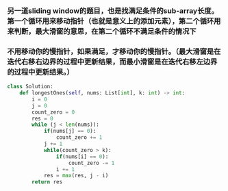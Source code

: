 ### 另一道sliding window的题目，也是找满足条件的sub-array长度。第一个循环用来移动指针（也就是意义上的添加元素），第二个循环用来判断，最大滑窗的意思，在第二个循环不满足条件的情况下
### 不用移动你的慢指针，如果满足，才移动你的慢指针。（最大滑窗是在迭代右移右边界的过程中更新结果，而最小滑窗是在迭代右移左边界的过程中更新结果。）

```py
class Solution:
    def longestOnes(self, nums: List[int], k: int) -> int:
        i = 0
        j = 0
        count_zero = 0
        res = 0
        while (j < len(nums)):
            if(nums[j] == 0):
                count_zero += 1
            j += 1
            while(count_zero > k):
                if(nums[i] == 0):
                    count_zero -= 1
                i += 1
            res = max(res, j - i)
        return res
```

